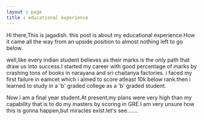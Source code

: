```yaml
---
layout : page
title : educational experience
---
```



Hi there,This is jagadish.
this post is about my educational experience.How it came all the way from an upside position to almost nothing left to go below.


well,like every indian student believes as their marks is the only path that draw us into success.I started my career with good percentage of marks by crashing tons of books in narayana and sri chaitanya factories.
i faced my first failure in eamcet which i aimed to score atleast 10k below rank.then  i learned to study in a 'b' graded college as a 'b' graded student.


Now i am a final year student.At present,my plans were very high than my capability that is to do my masters by scoring in  GRE.I am very unsure how this is gonna happen,but miracles exist.let's see.......

